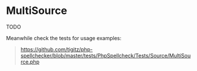 # MultiSource
TODO

Meanwhile check the tests for usage examples:
> https://github.com/tigitz/php-spellchecker/blob/master/tests/PhpSpellcheck/Tests/Source/MultiSource.php
